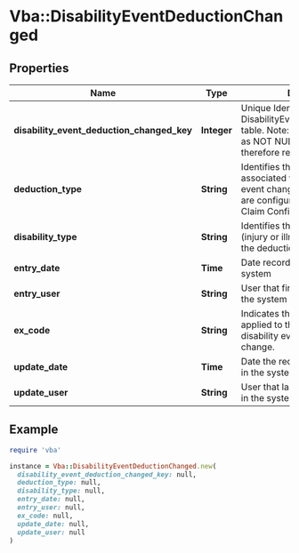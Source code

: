 # Vba::DisabilityEventDeductionChanged

## Properties

| Name | Type | Description | Notes |
| ---- | ---- | ----------- | ----- |
| **disability_event_deduction_changed_key** | **Integer** | Unique Identifier for the DisabilityEventDeductionChanged table. Note: This field is marked as NOT NULL in the database and therefore required by the API. |  |
| **deduction_type** | **String** | Identifies the type of deduction associated with the disability event change. &#39;Deduction Types&#39; are configured within &#39;Disability Claim Configuration&#39;. | [optional] |
| **disability_type** | **String** | Identifies the type of disability (injury or illness) associated with the deduction change. | [optional] |
| **entry_date** | **Time** | Date record was first added to the system | [optional] |
| **entry_user** | **String** | User that first added the record to the system | [optional] |
| **ex_code** | **String** | Indicates the Ex Code that will be applied to the claim receiving the disability event deduction change. | [optional] |
| **update_date** | **Time** | Date the record was last updated in the system | [optional] |
| **update_user** | **String** | User that last updated the record in the system | [optional] |

## Example

```ruby
require 'vba'

instance = Vba::DisabilityEventDeductionChanged.new(
  disability_event_deduction_changed_key: null,
  deduction_type: null,
  disability_type: null,
  entry_date: null,
  entry_user: null,
  ex_code: null,
  update_date: null,
  update_user: null
)
```


